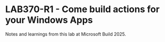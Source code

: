 # LAB370-R1 - Come build actions for your Windows Apps

Notes and learnings from this lab at Microsoft Build 2025.
